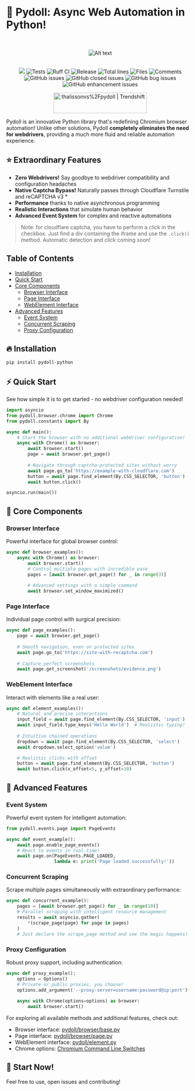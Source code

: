 
<p align="center">
    <h1>🚀 Pydoll: Async Web Automation in Python!</h1>
</p>
<br>
<p align="center">
    <img src="https://github.com/user-attachments/assets/c4615101-d932-4e79-8a08-f50fbc686e3b" alt="Alt text" /> <br><br>
</p>

<p align="center">
    <img src="https://codecov.io/github/thalissonvs/pydoll/graph/badge.svg?token=40I938OGM9"/> 
    <img src="https://github.com/thalissonvs/pydoll/actions/workflows/tests.yml/badge.svg" alt="Tests">
    <img src="https://github.com/thalissonvs/pydoll/actions/workflows/ruff-ci.yml/badge.svg" alt="Ruff CI">
    <img src="https://github.com/thalissonvs/pydoll/actions/workflows/release.yml/badge.svg" alt="Release">
    <img src="https://tokei.rs/b1/github/thalissonvs/pydoll" alt="Total lines">
    <img src="https://tokei.rs/b1/github/thalissonvs/pydoll?category=files" alt="Files">
    <img src="https://tokei.rs/b1/github/thalissonvs/pydoll?category=comments" alt="Comments">
    <img src="https://img.shields.io/github/issues/thalissonvs/pydoll?label=Issues" alt="GitHub issues">
    <img src="https://img.shields.io/github/issues-closed/thalissonvs/pydoll?label=Closed issues" alt="GitHub closed issues">
    <img src="https://img.shields.io/github/issues/thalissonvs/pydoll/bug?label=Bugs&color=red" alt="GitHub bug issues">
    <img src="https://img.shields.io/github/issues/thalissonvs/pydoll/enhancement?label=Enhancements&color=purple" alt="GitHub enhancement issues">
</p>
<p align="center">
    <a href="https://trendshift.io/repositories/13125" target="_blank"><img src="https://trendshift.io/api/badge/repositories/13125" alt="thalissonvs%2Fpydoll | Trendshift" style="width: 250px; height: 55px;" width="250" height="55"/></a>
</p>

Pydoll is an innovative Python library that's redefining Chromium browser automation! Unlike other solutions, Pydoll **completely eliminates the need for webdrivers**, providing a much more fluid and reliable automation experience.



## ⭐ Extraordinary Features

- **Zero Webdrivers!** Say goodbye to webdriver compatibility and configuration headaches
- **Native Captcha Bypass!** Naturally passes through Cloudflare Turnstile and reCAPTCHA v3 *
- **Performance** thanks to native asynchronous programming
- **Realistic Interactions** that simulate human behavior
- **Advanced Event System** for complex and reactive automations

> Note: for cloudflare captcha, you have to perform a click in the checkbox. Just find a div containing the iframe and use the `.click()` method. Automatic detection and click coming soon! 
  
## Table of Contents

- [Installation](#-installation)
- [Quick Start](#-quick-start)
- [Core Components](#-core-components)
  - [Browser Interface](#browser-interface)
  - [Page Interface](#page-interface)
  - [WebElement Interface](#webelement-interface)
- [Advanced Features](#-advanced-features)
  - [Event System](#event-system)
  - [Concurrent Scraping](#concurrent-scraping)
  - [Proxy Configuration](#proxy-configuration)

## 🔥 Installation

```bash
pip install pydoll-python
```

## ⚡ Quick Start

See how simple it is to get started - no webdriver configuration needed!

```python
import asyncio
from pydoll.browser.chrome import Chrome
from pydoll.constants import By

async def main():
    # Start the browser with no additional webdriver configuration!
    async with Chrome() as browser:
        await browser.start()
        page = await browser.get_page()
        
        # Navigate through captcha-protected sites without worry
        await page.go_to('https://example-with-cloudflare.com')
        button = await page.find_element(By.CSS_SELECTOR, 'button')
        await button.click()

asyncio.run(main())
```

## 🎯 Core Components

### Browser Interface

Powerful interface for global browser control:

```python
async def browser_examples():
    async with Chrome() as browser:
        await browser.start()
        # Control multiple pages with incredible ease
        pages = [await browser.get_page() for _ in range(3)]
        
        # Advanced settings with a simple command
        await browser.set_window_maximized()
```

### Page Interface

Individual page control with surgical precision:

```python
async def page_examples():
    page = await browser.get_page()
    
    # Smooth navigation, even on protected sites
    await page.go_to('https://site-with-recaptcha.com')
    
    # Capture perfect screenshots
    await page.get_screenshot('/screenshots/evidence.png')
```

### WebElement Interface

Interact with elements like a real user:

```python
async def element_examples():
    # Natural and precise interactions
    input_field = await page.find_element(By.CSS_SELECTOR, 'input')
    await input_field.type_keys('Hello World')  # Realistic typing!
    
    # Intuitive chained operations
    dropdown = await page.find_element(By.CSS_SELECTOR, 'select')
    await dropdown.select_option('value')

    # Realistic clicks with offset
    button = await page.find_element(By.CSS_SELECTOR, 'button')
    await button.click(x_offset=5, y_offset=10)
```

## 🚀 Advanced Features

### Event System

Powerful event system for intelligent automation:

```python
from pydoll.events.page import PageEvents

async def event_example():
    await page.enable_page_events()
    # React to events in real-time!
    await page.on(PageEvents.PAGE_LOADED, 
                  lambda e: print('Page loaded successfully!'))
```

### Concurrent Scraping

Scrape multiple pages simultaneously with extraordinary performance:

```python
async def concurrent_example():
    pages = [await browser.get_page() for _ in range(10)]
    # Parallel scraping with intelligent resource management
    results = await asyncio.gather(
        *(scrape_page(page) for page in pages)
    )
    # Just declare the scrape_page method and see the magic happens!
```

### Proxy Configuration

Robust proxy support, including authentication:

```python
async def proxy_example():
    options = Options()
    # Private or public proxies, you choose!
    options.add_argument('--proxy-server=username:password@ip:port')
    
    async with Chrome(options=options) as browser:
        await browser.start()
```


For exploring all available methods and additional features, check out:
- Browser interface: [pydoll/browser/base.py](./pydoll/browser/base.py)
- Page interface: [pydoll/browser/page.py](./pydoll/browser/page.py)
- WebElement interface: [pydoll/element.py](./pydoll/element.py)
- Chrome options: [Chromium Command Line Switches](https://peter.sh/experiments/chromium-command-line-switches/)

## 🎉 Start Now!

Feel free to use, open issues and contributing!
